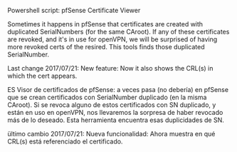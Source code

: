 Powershell script: pfSense Certificate Viewer

Sometimes it happens in pfSense that certificates are created with
duplicated SerialNumbers (for the same CAroot). If any of these certificates
are revoked, and it's in use for openVPN, we will be surprised of having more
revoked certs of the resired. This tools finds those duplicated SerialNumber.

Last change 2017/07/21: New feature: Now it also shows the CRL(s) in which the cert appears.

ES
Visor de certificados de pfSense: a veces pasa (no debería) en pfSense
que se crean certificados con SerialNumber duplicado (en la misma CAroot).
Si se revoca alguno de estos certificados con SN duplicado, y están en uso en openVPN,
nos llevaremos la sorpresa de haber revocado más de lo deseado. Esta herramienta encuentra
esas duplicidades de SN.

ültimo cambio 2017/07/21: Nueva funcionalidad: Ahora muestra en qué CRL(s) está referenciado el certificado.
